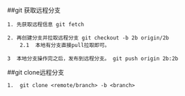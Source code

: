 ##git 获取远程分支

    1. 先获取远程信息 git fetch

    2. 再创建分支并拉取远程分支 git checkout -b 2b origin/2b
        2.1  本地有分支直接pull拉取即可。

    3  本地分支操作完之后，发布到远程分支。 git push origin 2b:2b

##git clone远程分支

    1.  git clone <remote/branch> -b <branch>